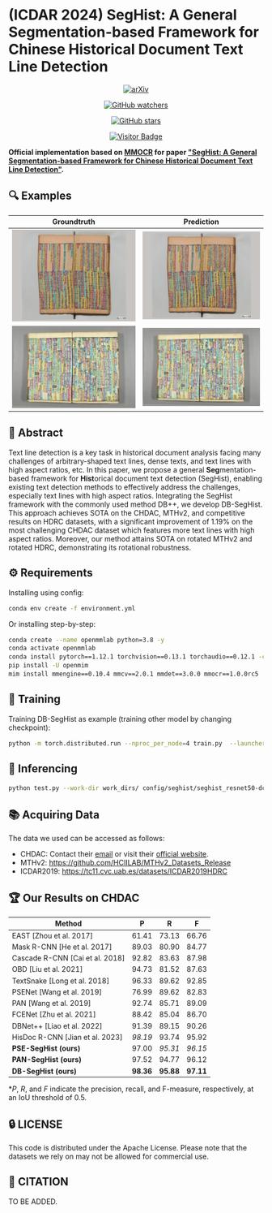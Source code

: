 # (ICDAR 2024) SegHist: A General Segmentation-based Framework for Chinese Historical Document Text Line Detection

<div align="center">
  
[![arXiv](https://img.shields.io/badge/arXiv-2406.15485-E44C42)](https://arxiv.org/abs/2406.15485)

[![GitHub watchers](https://img.shields.io/github/watchers/LumionHXJ/SegHist?style=social)](https://github.com/LumionHXJ/SegHist/watchers)

[![GitHub stars](https://img.shields.io/github/stars/LumionHXJ/SegHist?style=social)](https://github.com/LumionHXJ/SegHist/stargazers)

[![Visitor Badge](https://visitor-badge.glitch.me/badge?page_id=LumionHXJ.SegHist)](https://github.com/LumionHXJ/SegHist)
</div>

**Official implementation based on [MMOCR](https://github.com/open-mmlab/mmocr) for paper ["SegHist: A General Segmentation-based Framework for Chinese Historical Document Text Line Detection"](https://arxiv.org/abs/2406.15485).**

## 🔍 **Examples**

|        Groundtruth   |  Prediction     |
| --------------------------- | ------------------------------- |
| ![gt1](samples/gt1.png) | ![pred1](samples/pred1.png) |
| ![gt2](samples/gt2.png) | ![pred2](samples/pred2.png) |

## 📄 Abstract

Text line detection is a key task in historical document analysis facing many challenges of arbitrary-shaped text lines, dense texts, and text lines with high aspect ratios, etc. In this paper, we propose a general **Seg**mentation-based framework for **Hist**orical document text detection (SegHist), enabling existing text detection methods to effectively address the challenges, especially text lines with high aspect ratios. Integrating the SegHist framework with the commonly used method DB++, we develop DB-SegHist. This approach achieves SOTA on the CHDAC, MTHv2, and competitive results on HDRC datasets, with a significant improvement of 1.19% on the most challenging CHDAC dataset which features more text lines with high aspect ratios. Moreover, our method attains SOTA on rotated MTHv2 and rotated HDRC, demonstrating its rotational robustness.

## ⚙️ **Requirements**

Installing using config:

```bash
conda env create -f environment.yml
```

Or installing step-by-step:

```bash
conda create --name openmmlab python=3.8 -y
conda activate openmmlab
conda install pytorch==1.12.1 torchvision==0.13.1 torchaudio==0.12.1 -c pytorch
pip install -U openmim
mim install mmengine==0.10.4 mmcv==2.0.1 mmdet==3.0.0 mmocr==1.0.0rc5
```

## 🚀 **Training**

Training DB-SegHist as example (training other model by changing checkpoint):

```bash
python -m torch.distributed.run --nproc_per_node=4 train.py  --launcher pytorch --work-dir work_dirs/ config/seghist/seghist_resnet50-dcnv2_fpnc.py
```

## 🧠 **Inferencing**

```bash
python test.py --work-dir work_dirs/ config/seghist/seghist_resnet50-dcnv2_fpnc.py [your_checkpoint]
```

## 📚 **Acquiring Data**

The data we used can be accessed as follows:

- CHDAC: Contact their [email](iacc_pazhoulab_hp@163.com) or visit their [official website](https://iacc.pazhoulab-huangpu.com/).
- MTHv2: https://github.com/HCIILAB/MTHv2_Datasets_Release
- ICDAR2019: https://tc11.cvc.uab.es/datasets/ICDAR2019HDRC

## 🏆 **Our Results on CHDAC**

| Method                  | P      | R      | F      |
|-------------------------|--------|--------|--------|
| EAST [Zhou et al. 2017] | 61.41  | 73.13  | 66.76  |
| Mask R-CNN [He et al. 2017] | 89.03  | 80.90  | 84.77  |
| Cascade R-CNN [Cai et al. 2018] | 92.82  | 83.63  | 87.98  |
| OBD [Liu et al. 2021]   | 94.73  | 81.52  | 87.63  |
| TextSnake [Long et al. 2018] | 96.33  | 89.62  | 92.85  |
| PSENet [Wang et al. 2019] | 76.99  | 89.62  | 82.83  |
| PAN [Wang et al. 2019]  | 92.74  | 85.71  | 89.09  |
| FCENet [Zhu et al. 2021] | 88.42  | 85.04  | 86.70  |
| DBNet++ [Liao et al. 2022] | 91.39  | 89.15  | 90.26  |
| HisDoc R-CNN [Jian et al. 2023] | _98.19_  | 93.74  | 95.92  |
| **PSE-SegHist (ours)**  | 97.00  | _95.31_ | _96.15_ |
| **PAN-SegHist (ours)**  | 97.52  | 94.77  | 96.12  |
| **DB-SegHist (ours)**   | **98.36** | **95.88** | **97.11** |

*_P_, _R_, and _F_ indicate the precision, recall, and F-measure, respectively, at an IoU threshold of 0.5.

## 🔒 **LICENSE**

This code is distributed under the Apache License. Please note that the datasets we rely on may not be allowed for commercial use.

## 🔗 **CITATION**

TO BE ADDED.
